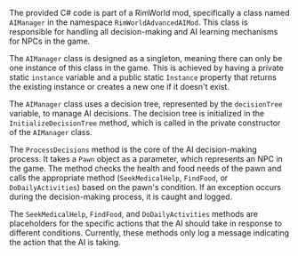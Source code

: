 The provided C# code is part of a RimWorld mod, specifically a class named `AIManager` in the namespace `RimWorldAdvancedAIMod`. This class is responsible for handling all decision-making and AI learning mechanisms for NPCs in the game.

The `AIManager` class is designed as a singleton, meaning there can only be one instance of this class in the game. This is achieved by having a private static `instance` variable and a public static `Instance` property that returns the existing instance or creates a new one if it doesn't exist.

The `AIManager` class uses a decision tree, represented by the `decisionTree` variable, to manage AI decisions. The decision tree is initialized in the `InitializeDecisionTree` method, which is called in the private constructor of the `AIManager` class.

The `ProcessDecisions` method is the core of the AI decision-making process. It takes a `Pawn` object as a parameter, which represents an NPC in the game. The method checks the health and food needs of the pawn and calls the appropriate method (`SeekMedicalHelp`, `FindFood`, or `DoDailyActivities`) based on the pawn's condition. If an exception occurs during the decision-making process, it is caught and logged.

The `SeekMedicalHelp`, `FindFood`, and `DoDailyActivities` methods are placeholders for the specific actions that the AI should take in response to different conditions. Currently, these methods only log a message indicating the action that the AI is taking.